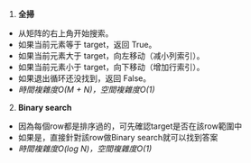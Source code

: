 1. **全掃**

- 从矩阵的右上角开始搜索。
- 如果当前元素等于 target，返回 True。
- 如果当前元素大于 target，向左移动（减小列索引）。
- 如果当前元素小于 target，向下移动（增加行索引）。
- 如果退出循环还没找到，返回 False。
- *時間複雜度O(M + N)，空間複雜度O(1)*

2. **Binary search**
- 因為每個row都是排序過的，可先確認target是否在該row範圍中
- 如果是，直接針對該row做Binary search就可以找到答案
- *時間複雜度O(log N)，空間複雜度O(1)*